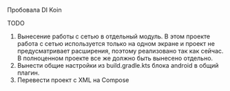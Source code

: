 Пробовала DI Koin

TODO
1. Вынесение работы с сетью в отдельный модуль. В этом проекте работа с сетью используется только на одном экране 
и проект не предусматривает расширения, поэтому реализовано так как сейчас. В полноценном проекте все же должно быть вынесено отдельно.
2. Вынести общие настройки из build.gradle.kts блока android в общий плагин.
3. Перевести проект с XML на Compose
